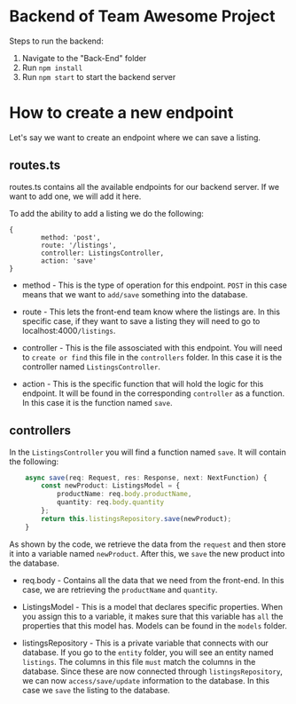 # Backend of Team Awesome Project

Steps to run the backend:

1. Navigate to the "Back-End" folder
2. Run `npm install`
3. Run `npm start` to start the backend server

# How to create a new endpoint

Let's say we want to create an endpoint where we can save a listing.

## routes.ts

routes.ts contains all the available endpoints for our backend server. If we want to add one, we will add it here.

To add the ability to add a listing we do the following:

```
{
		method: 'post',
		route: '/listings',
		controller: ListingsController,
		action: 'save'
}
```

- method - This is the type of operation for this endpoint. `POST` in this case means that we want to `add/save` something into the database.

- route - This lets the front-end team know where the listings are. In this specific case, if they want to save a listing they will need to go to localhost:4000`/listings`.

- controller - This is the file assosciated with this endpoint. You will need to `create or find` this file in the `controllers` folder. In this case it is the controller named `ListingsController`.

- action - This is the specific function that will hold the logic for this endpoint. It will be found in the corresponding `controller` as a function. In this case it is the function named `save`.

## controllers

In the `ListingsController` you will find a function named `save`. It will contain the following:

```typescript
	async save(req: Request, res: Response, next: NextFunction) {
		const newProduct: ListingsModel = {
			productName: req.body.productName,
			quantity: req.body.quantity
		};
		return this.listingsRepository.save(newProduct);
	}
```

As shown by the code, we retrieve the data from the `request` and then store it into a variable named `newProduct`. After this, we `save` the new product into the database.

- req.body - Contains all the data that we need from the front-end. In this case, we are retrieving the `productName` and `quantity`.

- ListingsModel - This is a model that declares specific properties. When you assign this to a variable, it makes sure that this variable has `all` the properties that this model has. Models can be found in the `models` folder.

- listingsRepository - This is a private variable that connects with our database. If you go to the `entity` folder, you will see an entity named `listings`. The columns in this file `must` match the columns in the database. Since these are now connected through `listingsRepository`, we can now `access/save/update` information to the database. In this case we `save` the listing to the database.
